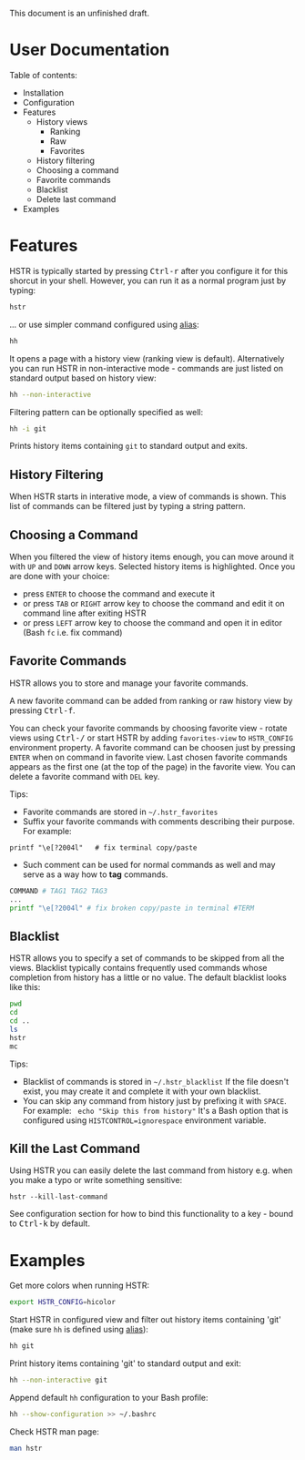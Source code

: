 This document is an unfinished draft.

# User Documentation
Table of contents:

* Installation
* Configuration
* Features
    * History views
        * Ranking
        * Raw
        * Favorites
    * History filtering
    * Choosing a command
    * Favorite commands
    * Blacklist
    * Delete last command
* Examples
  
# Features
HSTR is typically started by pressing <kbd>Ctrl-r</kbd> after
you configure it for this shorcut in your shell. However,
you can run it as a normal program just by typing:

```bash
hstr
```

... or use simpler command configured using [alias](../CONFIGURATION.md#alias):

```bash
hh
```

It opens a page with a history view (ranking view is default).
Alternatively you can run HSTR in non-interactive mode - 
commands are just listed on standard output based on history
view:

```bash
hh --non-interactive
```

Filtering pattern can be optionally specified as well:

```bash
hh -i git
```

Prints history items containing `git` to standard output and
exits.

## History Filtering
When HSTR starts in interative mode, a view of commands
is shown. This list of commands can be filtered just by typing
a string pattern.


## Choosing a Command
When you filtered the view of history items enough, you can
move around it with `UP` and `DOWN` arrow keys. Selected history
items is highlighted. Once you are done with your choice:

* press `ENTER` to choose the command and execute it
* or press `TAB` or `RIGHT` arrow key to choose the command and edit it on command line after exiting HSTR
* or press `LEFT` arrow key to choose the command and open it in editor (Bash `fc` i.e. fix command)


## Favorite Commands
HSTR allows you to store and manage your favorite 
commands. 

A new favorite command can be added from
ranking or raw history view by pressing <kbd>Ctrl-f</kbd>.

You can check your favorite commands by choosing 
favorite view - rotate views using <kbd>Ctrl-/</kbd> or start
HSTR by adding `favorites-view` to `HSTR_CONFIG` environment
property. A favorite command can be choosen just
by pressing `ENTER` when on command in favorite view.
Last chosen favorite commands appears as the first
one (at the top of the page) in the favorite view.
You can delete a favorite command with `DEL` key.

Tips:

* Favorite commands are stored in `~/.hstr_favorites`
* Suffix your favorite commands with comments
  describing their purpose. For example:

```
printf "\e[?2004l"   # fix terminal copy/paste
```

* Such comment can be used for normal commands
  as well and may serve as a way how to **tag**
  commands.

```bash
COMMAND # TAG1 TAG2 TAG3
...
printf "\e[?2004l" # fix broken copy/paste in terminal #TERM
```
## Blacklist
HSTR allows you to specify a set of commands to be
skipped from all the views. Blacklist typically contains
frequently used commands whose completion from history 
has a little or no value. The default blacklist looks 
like this:

```bash
pwd
cd
cd ..
ls
hstr
mc
```

Tips:

* Blacklist of commands is stored in `~/.hstr_blacklist`
  If the file doesn't exist, you may create it and complete
  it with your own blacklist.
* You can skip any command from history just by
  prefixing it with `SPACE`. For example:
  ` echo "Skip this from history"` It's a Bash
  option that is configured using 
  `HISTCONTROL=ignorespace` environment variable.


## Kill the Last Command
Using HSTR you can easily delete the last command from history
e.g. when you make a typo or write something sensitive:

```
hstr --kill-last-command
```

See configuration section for how to bind this functionality to
a key - bound to <kbd>Ctrl-k</kbd> by default.


# Examples
Get more colors when running HSTR:

```bash
export HSTR_CONFIG=hicolor
```

Start HSTR in configured view and filter out history items 
containing 'git' (make sure `hh` is defined using 
[alias](../CONFIGURATION.md#alias)):

```bash
hh git
```

Print history items containing 'git' to standard output and exit:

```bash
hh --non-interactive git
```

Append  default `hh` configuration to your Bash profile:

```bash
hh --show-configuration >> ~/.bashrc
```

Check HSTR man page:

```bash
man hstr
```
